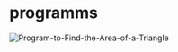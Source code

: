 # programms
![Program-to-Find-the-Area-of-a-Triangle](https://user-images.githubusercontent.com/78776112/107602737-d0d26980-6be7-11eb-9f2f-03aa368ba926.jpg)

